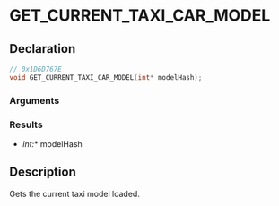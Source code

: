 # GET_CURRENT_TAXI_CAR_MODEL

## Declaration
```cpp
// 0x1D6D767E
void GET_CURRENT_TAXI_CAR_MODEL(int* modelHash);
```

### Arguments

### Results
- **int*:** modelHash

## Description
Gets the current taxi model loaded.